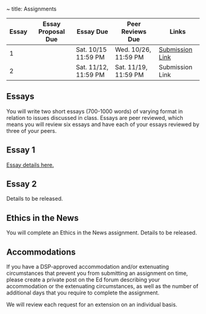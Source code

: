 ~ title: Assignments

| Essay | Essay Proposal Due | Essay Due           | Peer Reviews Due    | Links                                 |
|-------|--------------------|---------------------|---------------------|---------------------------------------|
| 1     |                    | Sat. 10/15 11:59 PM | Wed. 10/26, 11:59 PM  | [Submission Link](https://bcourses.berkeley.edu/courses/1518980/assignments/8475255) |
| 2     |                    | Sat. 11/12, 11:59 PM  | Sat. 11/19, 11:59 PM  | Submission Link |

Essays
------

You will write two short essays (700-1000 words) of varying format in relation
to issues discussed in class. Essays are peer reviewed, which means you will
review six essays and have each of your essays reviewed by three of your peers.

Essay 1 
------

[Essay details here.](https://docs.google.com/document/d/1VuXzCrrW7VYzLLQyjcUlO8ZYaHycwmdn9p08PmRJzCY/edit?usp=sharing)

<!--
Essay Due: Sat. 2/26, 11:59 PM (**hard deadline**). [Submission Link][essay_1_submission].<br>
Peer reviews due: Sat. 3/5, 11:59 PM (**hard deadline**). [Submission Link][essay_1_submission].

### Assignment Description

Choose your own essay related to one of the lecture topics from the first five weeks (Free Speech, Privacy, Government Censorship and Surveillance, Jobs, Education). You may also discuss multiple topics. Here are the three focus areas you may choose:

* Debates. Discuss a controversial and/or unresolved issue related to your chosen topic. This could be a current or historical debate, where you choose a side (please explain why you chose this side), and discuss the merits and demerits of both sides of the argument equally so that readers have a clear view of both sides.

* Impact of Computing. Choose a field of study, hobby, or profession and describe how computing is affecting it, with an emphasis on your choice of lecture topic. You could choose, for example,  the responsibility of rank-and-file engineers to protect user privacy from government surveillance.

* Emerging Technology. Discuss an emerging technology. What are its social implications on your chosen topic?
 
For example, suppose I were very interested in Government Censorship and Surveillance, specifically how Facebook is trying to adjust its business model to avoid losing business in censorship heavy countries. I might use [this article](https://www.nytimes.com/2017/09/17/technology/facebook-government-regulations.html?_r=0), and submit a topic proposal for "How do Social Media companies gain market share in censored markets?"

Due to constraints with the platform we use for peer grading, we cannot offer any extensions to anyone for any reason. If you forget or have a technical glitch we will have a makeup essay later at the very end of the semester. Essays should be short: In the range of 500-1000 words. The goal is for you to explore a topic that you find interesting! Your essays will ultimately be graded (on a 0, 1, or 2 scale) by your peers.
 
### Submission

Please upload your essay by going to the [following link on CrowdGrader][essay_1_submission]. You will need to create an account using your Berkeley email address and upload your essay in .txt or .pdf format.

### Grading

You will be evaluated on the following criteria by about three of your peers on a scale of 0 to 2:

2: The essay discusses the assigned topic, makes at least one coherent argument, and provides evidence or examples as support.<br>
1: The essay discusses the assigned topic and attempts an argument, but it should be rewritten.<br>
0: The essay is not coherent at all, blank, or irrelevant to the assignment.

[essay_1_submission]: https://www.crowdgrader.org/crowdgrader/venues/join/5223/symebo_tegedy_qotumu_zicuvo
-->

Essay 2
------

Details to be released.

<!--
Essay Due: Saturday, April 2nd at 11:59 PM (**hard deadline, no exceptions**). [Submission Link][essay_2_submission].<br>
Peer reviews due: Saturday, April 9th at 11:59 PM (**hard deadline, no exceptions**). [Submission Link][essay_2_submission].<br>

### Assignment Description

Choose your own essay related to one of the lecture topics from the first eight weeks (Free Speech, Free Time and Attention, Privacy, Jobs and Automation, Memes, Politics and Media, Software Risks, and Education). You may also discuss multiple topics. You also select one of three focus areas you may choose, and at least one source to use. You may use the same lecture topic as you selected for essay 1, but we recommend against doing so.

* Debates. Discuss a controversial and/or unresolved issue related to your chosen topic. This could be a current or historical debate, where you choose a side (please explain why you chose this side), and discuss the merits and demerits of both sides of the argument equally so that readers have a clear view of both sides.

* Impact of Computing. Choose a field of study, hobby, or profession and describe how computing is affecting it, with an emphasis on your choice of lecture topic. You could choose, for example,  the responsibility of rank-and-file engineers to protect user privacy from government surveillance.

* Emerging Technology. Discuss an emerging technology. What are its social implications on your chosen topic?
 
Note that these focus areas are the same as in Essay 1 assignment. Please include the sources that you cite in your essay (any citation style is fine).

Due to constraints with the platform we use for peer grading, we cannot offer any extensions to anyone for any reason. If you forget or have a technical glitch we will have a makeup essay later at the very end of the semester. Essays should be short: In the range of 500-1000 words. The goal is for you to explore a topic that you find interesting! Your essays will ultimately be graded (on a 0, 1, or 2 scale) by your peers.
 
### Submission

Please upload your essay by going to the [following link on CrowdGrader][essay_2_submission]. You will need to create an account using your Berkeley email address and upload your essay in .txt or .pdf format.

### Grading

You will be evaluated on the following criteria by about three of your peers on a scale of 0 to 2:

2: The essay discusses the assigned topic, makes at least one coherent argument, and provides evidence or examples as support.<br>
1: The essay discusses the assigned topic and attempts an argument, but it should be rewritten.<br>
0: The essay is not coherent at all, blank, or irrelevant to the assignment.

[essay_2_submission]: https://www.crowdgrader.org/crowdgrader/venues/join/5240/siniry_gapybo_towiva_waweda
-->

Ethics in the News
------------------

You will complete an Ethics in the News assignment. Details to be released.

Accommodations 
------

If you have a DSP-approved accommodation and/or extenuating circumstances that prevent you from submitting an assignment on time, please create a private post on the Ed forum describing your accommodation or the extenuating circumstances, as well as the number of additional days that you require to complete the assignment.

We will review each request for an extension on an individual basis.


